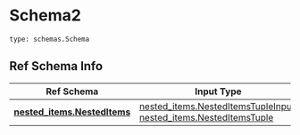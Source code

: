 # Schema2
```
type: schemas.Schema
```

## Ref Schema Info
Ref Schema | Input Type | Output Type
---------- | ---------- | -----------
[**nested_items.NestedItems**](../../../../../../../../../components/schema/nested_items.md) | [nested_items.NestedItemsTupleInput](../../../../../../../../../components/schema/nested_items.md#nesteditemstupleinput), [nested_items.NestedItemsTuple](../../../../../../../../../components/schema/nested_items.md#nesteditemstuple) | [nested_items.NestedItemsTuple](../../../../../../../../../components/schema/nested_items.md#nesteditemstuple)
